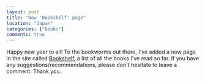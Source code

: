```yaml
---
layout: post
title: "New 'Bookshelf' page"
location: "Japan"
categories: ["Books"]
comments: true
---
```


Happy new year to all! To the bookworms out there, I've added a new page in the site called [Bookshelf](http://flowerinthenight.com/bookshelf/), a list of all the books I've read so far. If you have any suggestions/recommendations, please don't hesitate to leave a comment. Thank you.
